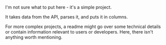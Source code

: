 I'm not sure what to put here - it's a simple project.

It takes data from the API, parses it, and puts it in columns. 

For more complex projects, a readme might go over some technical details or contain information relevant to users or developers. Here, there isn't anything worth mentioning.

